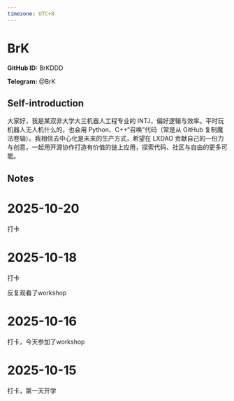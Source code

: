 ```yaml
---
timezone: UTC+8
---
```


# BrK

**GitHub ID:** BrKDDD

**Telegram:** @BrK

## Self-introduction

大家好，我是某双非大学大三机器人工程专业的 INTJ，偏好逻辑与效率。平时玩机器人无人机什么的，也会用 Python、C++“召唤”代码（常是从 GitHub 复制魔法卷轴）。我相信去中心化是未来的生产方式，希望在 LXDAO 贡献自己的一份力与创意，一起用开源协作打造有价值的链上应用，探索代码、社区与自由的更多可能。

## Notes
<!-- Content_START -->
# 2025-10-20
<!-- DAILY_CHECKIN_2025-10-20_START -->
打卡
<!-- DAILY_CHECKIN_2025-10-20_END -->

# 2025-10-18
<!-- DAILY_CHECKIN_2025-10-18_START -->

打卡

反复观看了workshop
<!-- DAILY_CHECKIN_2025-10-18_END -->

# 2025-10-16
<!-- DAILY_CHECKIN_2025-10-16_START -->


打卡，今天参加了workshop
<!-- DAILY_CHECKIN_2025-10-16_END -->

# 2025-10-15
<!-- DAILY_CHECKIN_2025-10-15_START -->



打卡，第一天开学
<!-- DAILY_CHECKIN_2025-10-15_END -->
<!-- Content_END -->
